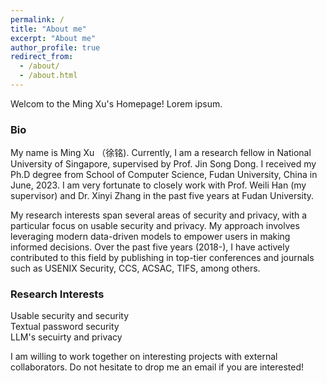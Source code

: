 ```yaml
---
permalink: /
title: "About me"
excerpt: "About me"
author_profile: true
redirect_from: 
  - /about/
  - /about.html
---
```


Welcom to the Ming Xu's Homepage! Lorem ipsum.

### Bio
My name is Ming Xu （徐铭). Currently, I am a research fellow in National University of Singapore, supervised by Prof. Jin Song Dong. I received my Ph.D degree from School of Computer Science, Fudan University, China in June, 2023. I am very fortunate to closely work with Prof. Weili Han (my supervisor) and Dr. Xinyi Zhang in the past five years at Fudan University. 

My research interests span several areas of security and privacy, with a particular focus on usable security and privacy. My approach involves leveraging modern data-driven models to empower users in making informed decisions. Over the past five years (2018-), I have actively contributed to this field by publishing in top-tier conferences and journals such as USENIX Security, CCS, ACSAC, TIFS, among others.

### Research Interests
Usable security and security  
Textual password security    
LLM's secuirty and privacy

I am willing to work together on interesting projects with external collaborators. Do not hesitate to drop me an email if you are interested!










